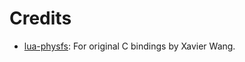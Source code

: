 # Credits

- [lua-physfs](https://github.com/starwing/lua-physfs): For original C bindings by Xavier Wang.
